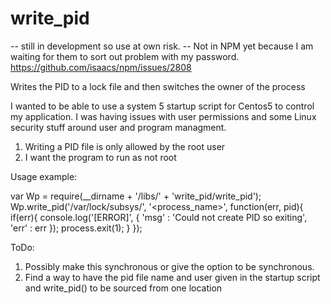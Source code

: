 write_pid
=========

-- still in development so use at own risk.
-- Not in NPM yet because I am waiting for them to sort out problem with my password. https://github.com/isaacs/npm/issues/2808


Writes the PID to a lock file and then switches the owner of the process

I wanted to be able to use a system 5 startup script for Centos5 to control my application. I was having issues with user permissions and 
some Linux security stuff around user and program managment.  

1. Writing a PID file is only allowed by the root user
2. I want the program to run as <user> not root

Usage example:

var Wp = require(__dirname + '/libs/' + 'write_pid/write_pid');
Wp.write_pid('/var/lock/subsys/<pidfilename>', '<process_name>', function(err, pid){
    if(err){
        console.log('[ERROR]', {
            'msg' : 'Could not create PID so exiting', 
            'err' : err
        });
        process.exit(1);
    }
});


ToDo:

1. Possibly make this synchronous or give the option to be synchronous. 
2. Find a way to have the pid file name and user given in the startup script
    and write_pid() to be sourced from one location

